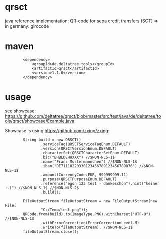 qrsct
=====

java reference implementation: QR-code for sepa credit transfers (SCT) => in germany: girocode

maven
=====
```
		<dependency>
			<groupId>de.deltatree.tools</groupId>
			<artifactId>qrsct</artifactId>
			<version>1.1.0</version>
		</dependency>
```

usage
=====

see showcase: https://github.com/deltatree/qrsct/blob/master/src/test/java/de/deltatree/tools/qrsct/showcase/Example.java

Showcase is using https://github.com/zxing/zxing:

```
		String build = new QRSCT()
				.serviceTag(QRSCTServiceTagEnum.DEFAULT)
				.version(QRSCTVersionEnum.DEFAULT)
				.characterSet(QRSCTCharacterSetEnum.DEFAULT)
				.bic("BHBLDEHHXXX") //$NON-NLS-1$
				.name("Franz Mustermännchen") //$NON-NLS-1$
				.iban("DE71110220330123456789123456789876") //$NON-NLS-1$
				.amount(CurrencyCode.EUR, 999999999.11)
				.purpose(QRSCTPurposeEnum.DEFAULT)
				.reference("egon 123 test - dankeschön").hint("keiner :-)") //$NON-NLS-1$ //$NON-NLS-2$
				.build();

		FileOutputStream fileOutputStream = new FileOutputStream(new File(
				"C:/Temp/test.png"));
		QRCode.from(build).to(ImageType.PNG).withCharset("UTF-8") //$NON-NLS-1$
				.withErrorCorrection(ErrorCorrectionLevel.M)
				.writeTo(fileOutputStream); //$NON-NLS-1$
		fileOutputStream.close();
```